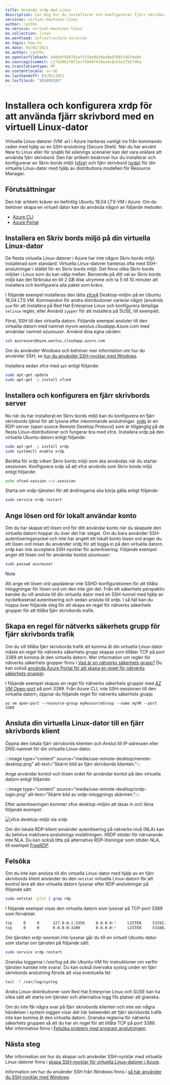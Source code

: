 ```yaml
---
title: Använda xrdp med Linux
description: Lär dig hur du installerar och konfigurerar fjärr skrivbord (xrdp) för att ansluta till en virtuell Linux-dator i Azure med hjälp av grafiska verktyg
services: virtual-machines-linux
author: cynthn
ms.service: virtual-machines-linux
ms.collection: linux
ms.workload: infrastructure-services
ms.topic: how-to
ms.date: 03/01/2021
ms.author: cynthn
ms.openlocfilehash: 448e9f6487b5afc51be9b3dee8e07007c8534a0b
ms.sourcegitcommit: c27a20b278f2ac758447418ea4c8c61e27927d6a
ms.translationtype: MT
ms.contentlocale: sv-SE
ms.lasthandoff: 03/03/2021
ms.locfileid: "101695183"
---
```

# <a name="install-and-configure-xrdp-to-use-remote-desktop-with-a-linux-vm"></a>Installera och konfigurera xrdp för att använda fjärr skrivbord med en virtuell Linux-dator

Virtuella Linux-datorer (VM: ar) i Azure hanteras vanligt vis från kommando raden med hjälp av en SSH-anslutning (Secure Shell). När du har använt New to Linux eller för snabb fel söknings scenarier kan det vara enklare att använda fjärr skrivbord. Den här artikeln beskriver hur du installerar och konfigurerar en Skriv bords miljö ([xfce](https://www.xfce.org)) och fjärr skrivbord ([xrdp](http://xrdp.org)) för din virtuella Linux-dator med hjälp av distributions modellen för Resource Manager.


## <a name="prerequisites"></a>Förutsättningar
Den här artikeln kräver en befintlig Ubuntu 18,04 LTS-VM i Azure. Om du behöver skapa en virtuell dator kan du använda någon av följande metoder:

- [Azure CLI](quick-create-cli.md)
- [Azure Portal](quick-create-portal.md)


## <a name="install-a-desktop-environment-on-your-linux-vm"></a>Installera en Skriv bords miljö på din virtuella Linux-dator

De flesta virtuella Linux-datorer i Azure har inte någon Skriv bords miljö installerad som standard. Virtuella Linux-datorer hanteras ofta med SSH-anslutningar i stället för en Skriv bords miljö. Det finns olika Skriv bords miljöer i Linux som du kan välja mellan. Beroende på ditt val av Skriv bords miljö kan det förbruka en till 2 GB disk utrymme och ta 5 till 10 minuter att installera och konfigurera alla paket som krävs.

I följande exempel installeras den lätta [xfce4](https://www.xfce.org/) Desktop-miljön på en Ubuntu 18,04 LTS VM. Kommandon för andra distributioner varierar något (används `yum` för att installera på Red Hat Enterprise Linux och konfigurera lämpliga `selinux` regler, eller Använd `zypper` för att installera på SUSE, till exempel).

Först, SSH till den virtuella datorn. Följande exempel ansluter till den virtuella datorn med namnet *myvm.westus.cloudapp.Azure.com* med användar namnet *azureuser*. Använd dina egna värden:

```bash
ssh azureuser@myvm.westus.cloudapp.azure.com
```

Om du använder Windows och behöver mer information om hur du använder SSH, se [hur du använder SSH-nycklar med Windows](ssh-from-windows.md).

Installera sedan xfce med `apt` enligt följande:

```bash
sudo apt-get update
sudo apt-get -y install xfce4
```

## <a name="install-and-configure-a-remote-desktop-server"></a>Installera och konfigurera en fjärr skrivbords server
Nu när du har installerat en Skriv bords miljö kan du konfigurera en fjärr skrivbords tjänst för att lyssna efter inkommande anslutningar. [xrdp](http://xrdp.org) är en RDP-server (open source Remote Desktop Protocol) som är tillgänglig på de flesta Linux-distributioner och fungerar bra med xfce. Installera xrdp på den virtuella Ubuntu-datorn enligt följande:

```bash
sudo apt-get -y install xrdp
sudo systemctl enable xrdp
```

Berätta för xrdp vilken Skriv bords miljö som ska användas när du startar sessionen. Konfigurera xrdp så att xfce används som Skriv bords miljö enligt följande:

```bash
echo xfce4-session >~/.xsession
```

Starta om xrdp-tjänsten för att ändringarna ska börja gälla enligt följande:

```bash
sudo service xrdp restart
```


## <a name="set-a-local-user-account-password"></a>Ange lösen ord för lokalt användar konto
Om du har skapat ett lösen ord för ditt användar konto när du skapade den virtuella datorn hoppar du över det här steget. Om du bara använder SSH-autentiseringsnyckel och inte har angett ett lokalt konto lösen ord anger du ett lösen ord innan du använder xrdp för att logga in på den virtuella datorn. xrdp kan inte acceptera SSH-nycklar för autentisering. Följande exempel anger ett lösen ord för användar kontot *azureuser*:

```bash
sudo passwd azureuser
```

> [!NOTE]
> Att ange ett lösen ord uppdaterar inte SSHD-konfigurationen för att tillåta inloggningar för lösen ord om den inte gör det. Från ett säkerhets perspektiv kanske du vill ansluta till din virtuella dator med en SSH-tunnel med hjälp av nyckelbaserad autentisering och sedan ansluta till xrdp. I så fall kan du hoppa över följande steg för att skapa en regel för nätverks säkerhets grupper för att tillåta fjärr skrivbords trafik.


## <a name="create-a-network-security-group-rule-for-remote-desktop-traffic"></a>Skapa en regel för nätverks säkerhets grupp för fjärr skrivbords trafik
Om du vill tillåta fjärr skrivbords trafik att komma åt din virtuella Linux-dator måste en regel för nätverks säkerhets grupp skapas som tillåter TCP på port 3389 att komma åt den virtuella datorn. Mer information om regler för nätverks säkerhets grupper finns i [Vad är en nätverks säkerhets grupp?](../../virtual-network/network-security-groups-overview.md) Du kan också [använda Azure Portal för att skapa en regel för nätverks säkerhets grupper](../windows/nsg-quickstart-portal.md).

I följande exempel skapas en regel för nätverks säkerhets grupper med [AZ VM Open-port](/cli/azure/vm#az-vm-open-port) på port *3389*. Från Azure CLI, inte SSH-sessionen till den virtuella datorn, öppnar du följande regel för nätverks säkerhets grupp:

```azurecli
az vm open-port --resource-group myResourceGroup --name myVM --port 3389
```


## <a name="connect-your-linux-vm-with-a-remote-desktop-client"></a>Ansluta din virtuella Linux-dator till en fjärr skrivbords klient

Öppna den lokala fjärr skrivbords klienten och Anslut till IP-adressen eller DNS-namnet för din virtuella Linux-dator. 

:::image type="content" source="media/use-remote-desktop/remote-desktop.png" alt-text="Skärm bild av fjärr skrivbords klienten.":::

Ange användar kontot och lösen ordet för användar kontot på den virtuella datorn enligt följande:

:::image type="content" source="media/use-remote-desktop/xrdp-login.png" alt-text="Skärm bild av xrdp-inloggnings skärmen.":::

Efter autentiseringen kommer xfce desktop-miljön att läsas in och likna följande exempel:

![xfce desktop-miljö via xrdp](./media/use-remote-desktop/xfce-desktop-environment.png)

Om din lokala RDP-klient använder autentisering på nätverks nivå (NLA) kan du behöva inaktivera anslutnings inställningen. XRDP stöder för närvarande inte NLA. Du kan också titta på alternativa RDP-lösningar som stöder NLA, till exempel [FreeRDP](https://www.freerdp.com).


## <a name="troubleshoot"></a>Felsöka
Om du inte kan ansluta till din virtuella Linux-dator med hjälp av en fjärr skrivbords klient använder du den `netstat` virtuella Linux-datorn för att kontrol lera att den virtuella datorn lyssnar efter RDP-anslutningar på följande sätt:

```bash
sudo netstat -plnt | grep rdp
```

I följande exempel visas den virtuella datorn som lyssnar på TCP-port 3389 som förväntat:

```bash
tcp     0     0      127.0.0.1:3350     0.0.0.0:*     LISTEN     53192/xrdp-sesman
tcp     0     0      0.0.0.0:3389       0.0.0.0:*     LISTEN     53188/xrdp
```

Om tjänsten *xrdp-sesman* inte lyssnar går du till en virtuell Ubuntu-dator som startar om tjänsten på följande sätt:

```bash
sudo service xrdp restart
```

Granska loggarna i */var/log* på din Ubuntu-VM för instruktioner om varför tjänsten kanske inte svarar. Du kan också övervaka syslog under en fjärr skrivbords anslutning försök att visa eventuella fel:

```bash
tail -f /var/log/syslog
```

Andra Linux-distributioner som Red Hat Enterprise Linux och SUSE kan ha olika sätt att starta om tjänster och alternativa logg fils platser att granska.

Om du inte får några svar på fjärr skrivbords klienten och inte ser några händelser i system loggen visar det här beteendet att fjärr skrivbords trafik inte kan komma åt den virtuella datorn. Granska reglerna för nätverks säkerhets gruppen så att du har en regel för att tillåta TCP på port 3389. Mer information finns i [Felsöka problem med program anslutningen](../troubleshooting/troubleshoot-app-connection.md).


## <a name="next-steps"></a>Nästa steg
Mer information om hur du skapar och använder SSH-nycklar med virtuella Linux-datorer finns i [skapa SSH-nycklar för virtuella Linux-datorer i Azure](mac-create-ssh-keys.md).

Information om hur du använder SSH från Windows finns i [så här använder du SSH-nycklar med Windows](ssh-from-windows.md).